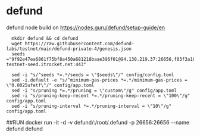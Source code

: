 # defund
defund node
build on https://nodes.guru/defund/setup-guide/en

      mkdir defund && cd defund 
      wget https://raw.githubusercontent.com/defund-labs/testnet/main/defund-private-4/genesis.json
      seeds ="9f92e47ea6861f75bf8a450a681218baae396f01@94.130.219.37:26656,f03f3a18bae28f2099648b1c8b1eadf3323cf741@162.55.211.136:26656,f8fa20444c3c56a2d3b4fdc57b3fd059f7ae3127@148.251.43.226:56656,70a1f41dea262730e7ab027bcf8bd2616160a9a9@142.132.202.86:17000,e47e5e7ae537147a23995117ea8b2d4c2a408dcb@172.104.159.69:45656,74e6425e7ec76e6eaef92643b6181c42d5b8a3b8@defund-testnet-seed.itrocket.net:443"

      sed -i "s/^seeds *=.*/seeds = \"$seeds\"/" config/config.toml
      sed -i.default -e "s/^minimum-gas-prices *=.*/minimum-gas-prices = \"0.0025ufetf\"/" config/app.toml    
      sed -i "s/pruning *=.*/pruning = \"custom\"/g" config/app.toml
      sed -i "s/pruning-keep-recent *=.*/pruning-keep-recent = \"100\"/g" config/app.toml
      sed -i "s/pruning-interval *=.*/pruning-interval = \"10\"/g" config/app.toml
 
 ##RUN
      docker run -it -d -v defund/:/root/.defund -p 26656:26656 --name defund defund
